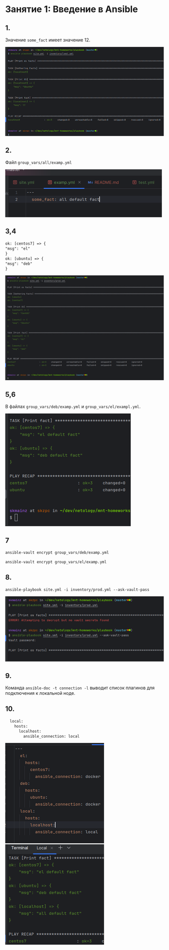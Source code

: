 # Занятие 1: Введение в Ansible

## 1. 

Значение `some_fact` имеет значение 12.

![01](src/01.png)

## 2.

Файл `group_vars/all/examp.yml`

![02](src/02.png)

## 3,4

```
ok: [centos7] => {
"msg": "el"
}
ok: [ubuntu] => {
"msg": "deb"
}
```

![03](src/03.png)

## 5,6

В файлах `group_vars/deb/examp.yml` и `group_vars/el/exampl.yml`.

![04](src/04.png)

## 7

```
ansible-vault encrypt group_vars/deb/examp.yml    
```

```
ansible-vault encrypt group_vars/el/examp.yml
```

## 8.

```
ansible-playbook site.yml -i inventory/prod.yml --ask-vault-pass
```

![05](src/05.png)

## 9.

Команда `ansible-doc -t connection -l` выводит список плагинов для подключения к локальной ноде.

## 10.

```
  local:
    hosts:
      localhost:
        ansible_connection: local
```

![06](src/06.png)
![07](src/07.png)

